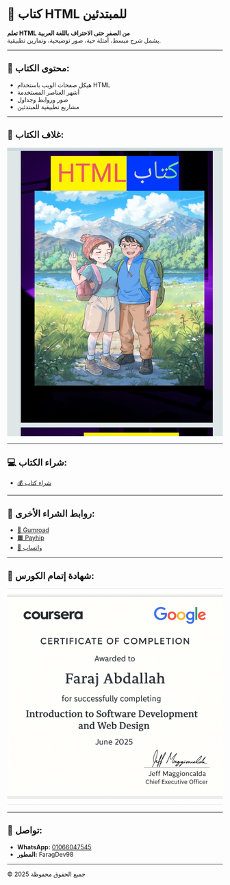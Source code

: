 # 📘 كتاب HTML للمبتدئين

**تعلم HTML من الصفر حتى الاحتراف باللغة العربية**  
يشمل شرح مبسط، أمثلة حية، صور توضيحية، وتمارين تطبيقية.

---

## 📌 محتوى الكتاب:

- هيكل صفحات الويب باستخدام HTML
- أشهر العناصر المستخدمة
- صور وروابط وجداول
- مشاريع تطبيقية للمبتدئين

---

## 📸 غلاف الكتاب:

![HTML Book Cover](images/html-book-cover.png)

---

## 💻 شراء الكتاب:

- [💰 شراء كتاب](https://faragdev98.github.io/book--HTML-/)

---

## 🛒 روابط الشراء الأخرى:

- [🌿 Gumroad](https://faragdev98.gumroad.com/l/htmlbook)
- [🟧 Payhip](https://payhip.com/b/2cJWp)
- [💬 واتساب](https://wa.me/201066047545)

---

## 🧾 شهادة إتمام الكورس:

![شهادة كورسيرا](images/certificate-coursera.jpg)

---

## 📩 تواصل:

- **WhatsApp:** [01066047545](https://wa.me/201066047545)  
- **المطور:** FaragDev98  

---

© 2025 جميع الحقوق محفوظة
